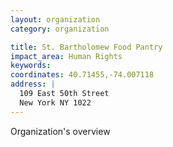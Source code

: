 ```yaml
---
layout: organization
category: organization

title: St. Bartholomew Food Pantry
impact_area: Human Rights
keywords: 
coordinates: 40.71455,-74.007118
address: |
  109 East 50th Street
  New York NY 1022
---
```

Organization's overview
